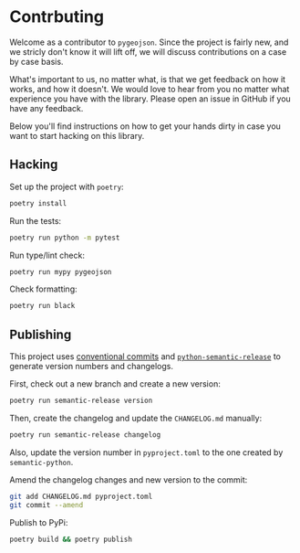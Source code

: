 # Contrbuting

Welcome as a contributor to `pygeojson`. Since the project is fairly new, and
we stricly don't know it will lift off, we will discuss contributions on a case
by case basis.

What's important to us, no matter what, is that we get feedback on how it works,
and how it doesn't. We would love to hear from you no matter what experience
you have with the library. Please open an issue in GitHub if you have any
feedback.

Below you'll find instructions on how to get your hands dirty in case you want
to start hacking on this library.

## Hacking

Set up the project with `poetry`:

```sh
poetry install
```

Run the tests:

```sh
poetry run python -m pytest
```

Run type/lint check:

```sh
poetry run mypy pygeojson
```

Check formatting:

```sh
poetry run black
```

## Publishing

This project uses
[conventional commits](https://www.conventionalcommits.org/en/v1.0.0/) and 
[`python-semantic-release`](https://github.com/relekang/python-semantic-release)
to generate version numbers and changelogs.

First, check out a new branch and create a new version:

```sh
poetry run semantic-release version
```

Then, create the changelog and update the `CHANGELOG.md` manually:

```sh
poetry run semantic-release changelog
```

Also, update the version number in `pyproject.toml` to the one
created by `semantic-python`.

Amend the changelog changes and new version to the commit:

```sh
git add CHANGELOG.md pyproject.toml
git commit --amend
```

Publish to PyPi:

```sh
poetry build && poetry publish
```
